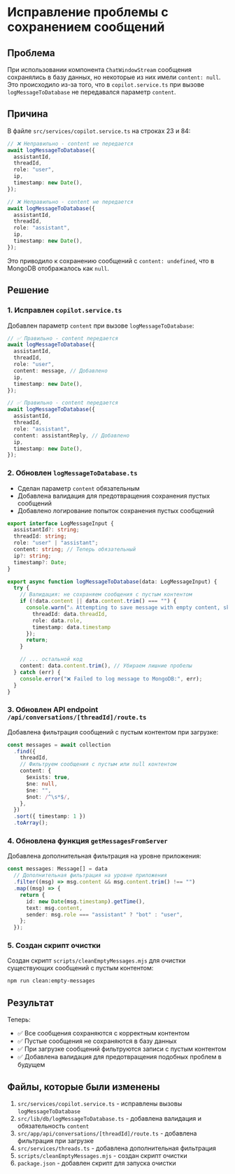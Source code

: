 # Исправление проблемы с сохранением сообщений

## Проблема

При использовании компонента `ChatWindowStream` сообщения сохранялись в базу данных, но некоторые из них имели `content: null`. Это происходило из-за того, что в `copilot.service.ts` при вызове `logMessageToDatabase` не передавался параметр `content`.

## Причина

В файле `src/services/copilot.service.ts` на строках 23 и 84:

```typescript
// ❌ Неправильно - content не передается
await logMessageToDatabase({
  assistantId,
  threadId,
  role: "user",
  ip,
  timestamp: new Date(),
});

// ❌ Неправильно - content не передается
await logMessageToDatabase({
  assistantId,
  threadId,
  role: "assistant",
  ip,
  timestamp: new Date(),
});
```

Это приводило к сохранению сообщений с `content: undefined`, что в MongoDB отображалось как `null`.

## Решение

### 1. Исправлен `copilot.service.ts`

Добавлен параметр `content` при вызове `logMessageToDatabase`:

```typescript
// ✅ Правильно - content передается
await logMessageToDatabase({
  assistantId,
  threadId,
  role: "user",
  content: message, // Добавлено
  ip,
  timestamp: new Date(),
});

// ✅ Правильно - content передается
await logMessageToDatabase({
  assistantId,
  threadId,
  role: "assistant",
  content: assistantReply, // Добавлено
  ip,
  timestamp: new Date(),
});
```

### 2. Обновлен `logMessageToDatabase.ts`

- Сделан параметр `content` обязательным
- Добавлена валидация для предотвращения сохранения пустых сообщений
- Добавлено логирование попыток сохранения пустых сообщений

```typescript
export interface LogMessageInput {
  assistantId?: string;
  threadId: string;
  role: "user" | "assistant";
  content: string; // Теперь обязательный
  ip?: string;
  timestamp?: Date;
}

export async function logMessageToDatabase(data: LogMessageInput) {
  try {
    // Валидация: не сохраняем сообщения с пустым контентом
    if (!data.content || data.content.trim() === "") {
      console.warn("⚠️ Attempting to save message with empty content, skipping:", {
        threadId: data.threadId,
        role: data.role,
        timestamp: data.timestamp
      });
      return;
    }

    // ... остальной код
    content: data.content.trim(), // Убираем лишние пробелы
  } catch (err) {
    console.error("❌ Failed to log message to MongoDB:", err);
  }
}
```

### 3. Обновлен API endpoint `/api/conversations/[threadId]/route.ts`

Добавлена фильтрация сообщений с пустым контентом при загрузке:

```typescript
const messages = await collection
  .find({
    threadId,
    // Фильтруем сообщения с пустым или null контентом
    content: {
      $exists: true,
      $ne: null,
      $ne: "",
      $not: /^\s*$/,
    },
  })
  .sort({ timestamp: 1 })
  .toArray();
```

### 4. Обновлена функция `getMessagesFromServer`

Добавлена дополнительная фильтрация на уровне приложения:

```typescript
const messages: Message[] = data
  // Дополнительная фильтрация на уровне приложения
  .filter((msg) => msg.content && msg.content.trim() !== "")
  .map((msg) => {
    return {
      id: new Date(msg.timestamp).getTime(),
      text: msg.content,
      sender: msg.role === "assistant" ? "bot" : "user",
    };
  });
```

### 5. Создан скрипт очистки

Создан скрипт `scripts/cleanEmptyMessages.mjs` для очистки существующих сообщений с пустым контентом:

```bash
npm run clean:empty-messages
```

## Результат

Теперь:

- ✅ Все сообщения сохраняются с корректным контентом
- ✅ Пустые сообщения не сохраняются в базу данных
- ✅ При загрузке сообщений фильтруются записи с пустым контентом
- ✅ Добавлена валидация для предотвращения подобных проблем в будущем

## Файлы, которые были изменены

1. `src/services/copilot.service.ts` - исправлены вызовы `logMessageToDatabase`
2. `src/lib/db/logMessageToDatabase.ts` - добавлена валидация и обязательность `content`
3. `src/app/api/conversations/[threadId]/route.ts` - добавлена фильтрация при загрузке
4. `src/services/threads.ts` - добавлена дополнительная фильтрация
5. `scripts/cleanEmptyMessages.mjs` - создан скрипт очистки
6. `package.json` - добавлен скрипт для запуска очистки
